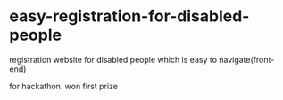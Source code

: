 # easy-registration-for-disabled-people
registration website for disabled people which is easy to navigate(front-end)

for hackathon.
won first prize
